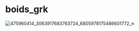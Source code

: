 # boids_grk
![475960414_3063917683763724_6805978175486601772_n](https://github.com/user-attachments/assets/32ba2ba9-b245-45ef-9b49-324e51a86bc6)
